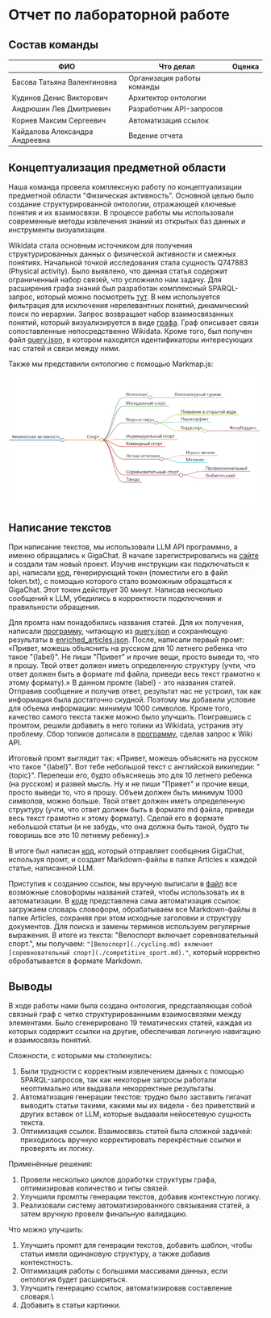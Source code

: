 # Отчет по лабораторной работе

## Состав команды

| ФИО         | Что делал           | Оценка |
|-------------|----------------|--------|
| Басова Татьяна Валентиновна         | Организация работы команды |      |
| Кудинов Денис Викторович         | Архитектор онтологии | |
| Андрюшин Лев Дмитриевич         | Разработчик API-запросов |  |
| Корнев Максим Сергеевич        | Автоматизация ссылок | |
|Кайдалова Александра Андреевна| Ведение отчета | |

## Концептуализация предметной области

Наша команда провела комплексную работу по концептуализации предметной области "Физическая активность". Основной целью было создание структурированной онтологии, отражающей ключевые понятия и их взаимосвязи. В процессе работы мы использовали современные методы извлечения знаний из открытых баз данных и инструменты визуализации.  

Wikidata стала основным источником для получения структурированных данных о физической активности и смежных понятиях. Начальной точкой исследования стала сущность Q747883 (Physical activity). Было выявлено, что данная статья содержит ограниченный набор связей, что усложнило нам задачу. Для расширения графа знаний был разработан комплексный SPARQL-запрос, который можно посмотреть [тут](./spakql.sql). В нем используется фильтрация для исключения нерелевантных понятий, динамический поиск по иерархии. Запрос возвращает набор взаимосвязанных понятий, который визуализируется в виде [графа](./graph.png). Граф описывает связи сопоставленные непосредственно Wikidata. Кроме того, был получен файл [query.json](./query.json), в котором находятся идентификаторы интересующих нас статей и связи между ними.  

Также мы представили онтологию с помощью Markmap.js:  
![Онтология](./graph_markmap.png)  

## Написание текстов

При написание текстов, мы использовали LLM API программно, а именно обращались к GigaChat. В начале зарегистрировались на [сайте](https://developers.sber.ru/) и создали там новый проект. Изучив инструкции как подключаться к api, написали [код](./cod/AI_key.py), генерирующий токен (поместили его в файл token.txt), с помощью которого стало возможным обращаться к GigaChat. Этот токен действует 30 минут. Написав несколько сообщений к LLM, убедились в корректности подключения и правильности обращения.  

Для промта нам понадобились названия статей. Для их получения, написали [программу](./unique.py), читающую из [query.json](./query.json) и сохраняющую результаты в [enriched_articles.json](./enriched_articles.json). После, написали первый промт: «Привет, можешь объяснить на русском для 10 летнего ребенка что такое "{label}". Не пиши "Привет" и прочие вещи, просто выведи то, что я прошу. Твой ответ должен иметь определенную структуру (учти, что ответ должен быть в формате md файла, приведи весь текст грамотно к этому формату).» В данном промте {label} - это названия статей. Отправив сообщение и получив ответ, результат нас не устроил, так как информация была достаточно скудной. Поэтому мы добавили условие для объема информации: минимум 1000 символов. Кроме того, качество самого текста также можно было улучшить. Поигравшись с промтом, решили добавить в него топики из Wikidata, устранив эту проблему. Сбор топиков дописали в [программу](./unique.py), сделав запрос к Wiki API.  

Итоговый промт выглядит так: «Привет, можешь объяснить на русском что такое "{label}". Вот тебе небольшой текст с английской википедии: "{topic}". Перепеши его, будто объясняешь это для 10 летнего ребенка (на русском) и развей мысль. Ну и не пиши "Привет" и прочие вещи, просто выведи то, что я прошу. Объем должен быть минимум 1000 символов, можно больше. Твой ответ должен иметь определенную структуру (учти, что ответ должен быть в формате md файла, приведи весь текст грамотно к этому формату). Сделай его в формате небольшой статьи (и не забудь, что она должна быть такой, будто ты говоришь все это 10 летнему ребенку).»  

В итоге был написан [код](./cod/main.py), который отправляет сообщения GigaChat, используя промт, и создает Markdown-файлы в папке Articles к каждой статье, написанной LLM.

Приступив к созданию ссылок, мы вручную выписали в [файл](./cod/topics.json) все возможные словоформы названий статей, чтобы использовать их в автоматизации. В [коде](./cod/links.py) представлена сама автоматизация ссылок: загружаем словарь словоформ, обрабатываем все Markdown-файлы в папке Articles, сохраняя при этом исходные заголовки и структуру документов.  Для поиска и замены терминов используем регулярные выражения. В итоге из текста: "Велоспорт включает соревновательный спорт.", мы получаем: `"[Велоспорт](./cycling.md) включает [соревновательный спорт](./competitive_sport.md)."`, который корректно обробатывается в формате Markdown.

## Выводы

В ходе работы нами была создана онтология, представляющая собой связный граф с четко структурированными взаимосвязями между элементами. Было сгенерировано 19 тематических статей, каждая из которых содержит ссылки на другие, обеспечивая логичную навигацию и взаимосвязь понятий. 

Сложности, с которыми мы столкнулись:

1. Были трудности с корректным извлечением данных с помощью SPARQL-запросов, так как некоторые запросы работали неоптимально или выдавали некорректные результаты.
2. Автоматизация генерации текстов: трудно было заставить гигачат выводить статьи такими, какими мы их видели - без приветствий и других вставок от LLM, которые выдавали нейосетевую сущность текста.
3. Оптимизация ссылок. Взаимосвязь статей была сложной задачей: приходилось вручную корректировать перекрёстные ссылки и проверять их логику.  

Применённые решения:

1. Провели несколько циклов доработки структуры графа, оптимизировав количество и типы связей.
2. Улучшили промпты генерации текстов, добавив контекстную логику.
3. Реализовали систему автоматизированного связывания статей, а затем вручную провели финальную валидацию.

Что можно улучшить:

1. Улучшить промпт для генерации текстов, добавить шаблон, чтобы статьи имели одинаковую структуру, а также добавив контекстность.
2. Оптимизация работы с большими массивами данных, если онтология будет расширяться.
3. Улучшить генерацию ссылок, автоматизировав составление словаря.\
4. Добавить в статьи картинки.

